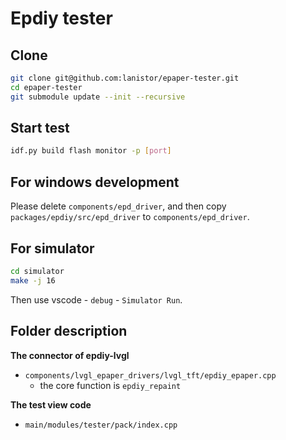 # Epdiy tester

## Clone

```bash
git clone git@github.com:lanistor/epaper-tester.git
cd epaper-tester
git submodule update --init --recursive
```

## Start test

```bash
idf.py build flash monitor -p [port]
```

## For windows development

Please delete `components/epd_driver`, and then copy `packages/epdiy/src/epd_driver` to `components/epd_driver`.

## For simulator

```bash
cd simulator
make -j 16
```

Then use vscode - `debug` - `Simulator Run`.

## Folder description

**The connector of epdiy-lvgl**

- `components/lvgl_epaper_drivers/lvgl_tft/epdiy_epaper.cpp`
  - the core function is `epdiy_repaint`

**The test view code**

- `main/modules/tester/pack/index.cpp`
